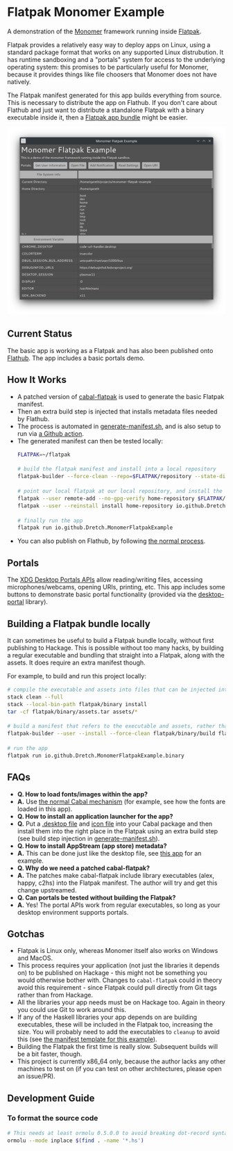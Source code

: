# Flatpak Monomer Example

A demonstration of the [Monomer](https://github.com/fjvallarino/monomer) framework running inside [Flatpak](https://flatpak.org/).

Flatpak provides a relatively easy way to deploy apps on Linux, using a standard package format that works on any supported Linux distrubution. It has runtime sandboxing and a "portals" system for access to the underlying operating system: this promises to be particularly useful for Monomer, because it provides things like file choosers that Monomer does not have natively.

The Flatpak manifest generated for this app builds everything from source. This is necessary to distribute the app on Flathub. If you don't care about Flathub and just want to distribute a standalone Flatpak with a binary executable inside it, then a [Flatpak app bundle](https://linuxconfig.org/an-introduction-to-flatpak-app-bundles) might be easier.

![Screenshot](readme/screenshot.png)

## Current Status
The basic app is working as a Flatpak and has also been published onto [Flathub](https://flathub.org/apps/details/io.github.Dretch.MonomerFlatpakExample). The app includes a basic portals demo.

## How It Works
- A patched version of [cabal-flatpak](https://hub.darcs.net/Dretch/cabal-flatpak) is used to generate the basic Flatpak manifest. 
- Then an extra build step is injected that installs metadata files needed by Flathub.
- The process is automated in [generate-manifest.sh](flatpak/generate-manifest.sh), and is also setup to run via [a Github action](.github/workflows/generate-flatpak-manifest.yml).
- The generated manifest can then be tested locally:
    ```bash
    FLATPAK=~/flatpak

    # build the flatpak manifest and install into a local repository
    flatpak-builder --force-clean --repo=$FLATPAK/repository --state-dir=$FLATPAK/builder/ $FLATPAK/build/io.github.Dretch.MonomerFlatpakExample flatpak/io.github.Dretch.MonomerFlatpakExample.yml

    # point our local flatpak at our local repository, and install the app from it
    flatpak --user remote-add --no-gpg-verify home-repository $FLATPAK/repository
    flatpak --user --reinstall install home-repository io.github.Dretch.MonomerFlatpakExample

    # finally run the app
    flatpak run io.github.Dretch.MonomerFlatpakExample
    ```
- You can also publish on Flathub, by following [the normal process](https://github.com/flathub/flathub/wiki/App-Submission).

## Portals
The [XDG Desktop Portals APIs](https://flatpak.github.io/xdg-desktop-portal) allow reading/writing files, accessing microphones/webcams, opening URIs, printing, etc. This app includes some buttons to demonstrate basic portal functionality (provided via the [desktop-portal](https://github.com/Dretch/haskell-desktop-portal) library).

## Building a Flatpak bundle locally
It can sometimes be useful to build a Flatpak bundle locally, without first publishing to Hackage. This is possible without too many hacks, by building a regular executable and bundling that straight into a Flatpak, along with the assets. It does require an extra manifest though.

For example, to build and run this project locally:
```bash
# compile the executable and assets into files that can be injected into the flatpak bundle
stack clean --full
stack --local-bin-path flatpak/binary install
tar -cf flatpak/binary/assets.tar assets/*

# build a manifest that refers to the executable and assets, rather than the source code
flatpak-builder --user --install --force-clean flatpak/binary/build flatpak/io.github.Dretch.MonomerFlatpakExample.binary.yml

# run the app
flatpak run io.github.Dretch.MonomerFlatpakExample.binary
```

## FAQs
- **Q. How to load fonts/images within the app?**
- **A.** Use [the normal Cabal mechanism](https://neilmitchell.blogspot.com/2008/02/adding-data-files-using-cabal.html) (for example, see how the fonts are loaded in this app).
- **Q. How to install an application launcher for the app?**
- **Q.** Put a [.desktop file](assets/io.github.Dretch.MonomerFlatpakExample.desktop) and [icon file](assets/io.github.Dretch.MonomerFlatpakExample.png) into your Cabal package and then install them into the right place in the Flatpak using an extra build step (see build step injection in  [generate-manifest.sh](flatpak/generate-manifest.sh)).
- **Q. How to install AppStream (app store) metadata?**
- **A.** This can be done just like the desktop file, see [this app](assets) for an example.
- **Q. Why do we need a patched cabal-flatpak?**
- **A.** The patches make cabal-flatpak include library executables (alex, happy, c2hs) into the Flatpak manifest. The author will try and get this change upstreamed.
- **Q. Can portals be tested without building the Flatpak?**
- **A.** Yes! The portal APIs work from regular executables, so long as your desktop environment supports portals.

## Gotchas
- Flatpak is Linux only, whereas Monomer itself also works on Windows and MacOS.
- This process requires your application (not just the libraries it depends on) to be published on Hackage - this might not be something you would otherwise bother with. Changes to `cabal-flatpak` could in theory avoid this requirement - since Flatpak could pull directly from Git tags rather than from Hackage.
- All the libraries your app needs must be on Hackage too. Again in theory you could use Git to work around this.
- If any of the Haskell libraries your app depends on are building executables, these will be included in the Flatpak too, increasing the size. You will probably need to add the executables to `cleanup` to avoid this (see [the manifest template for this example](flatpak/io.github.Dretch.MonomerFlatpakExample.template.yml)).
- Building the Flatpak the first time is really slow. Subsequent builds will be a bit faster, though.
- This project is currently x86_64 only, because the author lacks any other machines to test on (if you can test on other architectures, please open an issue/PR).

## Development Guide
### To format the source code
```bash
# This needs at least ormolu 0.5.0.0 to avoid breaking dot-record syntax
ormolu --mode inplace $(find . -name '*.hs')
```
